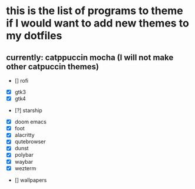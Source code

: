 # this is the list of programs to theme if I would want to add new themes to my dotfiles
## currently: catppuccin mocha (I will not make other catpuccin themes)
- [] rofi
- [x] gtk3
- [x] gtk4
- [?] starship
- [x] doom emacs
- [x] foot
- [x] alacritty
- [x] qutebrowser
- [x] dunst
- [x] polybar
- [x] waybar
- [x] wezterm
- [] wallpapers
